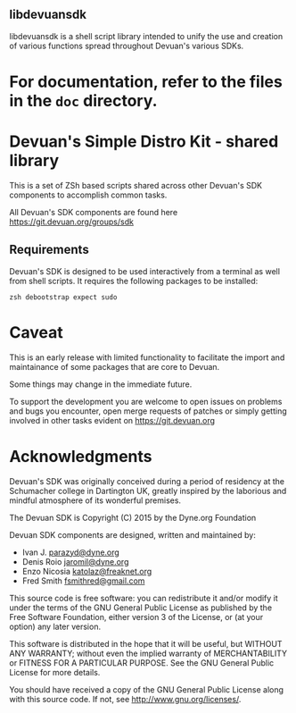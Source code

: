 libdevuansdk
------------

libdevuansdk is a shell script library intended to unify the use and creation of
various functions spread throughout Devuan's various SDKs.

For documentation, refer to the files in the `doc` directory.
=======
# Devuan's Simple Distro Kit - shared library

This is a set of ZSh based scripts shared across other Devuan's SDK components to accomplish common tasks.

All Devuan's SDK components are found here https://git.devuan.org/groups/sdk

## Requirements

Devuan's SDK is designed to be used interactively from a terminal as well
from shell scripts. It requires the following packages to be installed:

```
zsh debootstrap expect sudo
```

# Caveat

This is an early release with limited functionality to facilitate the
import and maintainance of some packages that are core to Devuan.

Some things may change in the immediate future.

To support the development you are welcome to open issues on problems
and bugs you encounter, open merge requests of patches or simply
getting involved in other tasks evident on https://git.devuan.org


# Acknowledgments

Devuan's SDK was originally conceived during a period of residency at
the Schumacher college in Dartington UK, greatly inspired by the
laborious and mindful atmosphere of its wonderful premises.

The Devuan SDK is Copyright (C) 2015 by the Dyne.org Foundation

Devuan SDK components are designed, written and maintained by:
- Ivan J. <parazyd@dyne.org>
- Denis Roio <jaromil@dyne.org>
- Enzo Nicosia <katolaz@freaknet.org>
- Fred Smith <fsmithred@gmail.com>

This source code is free software: you can redistribute it and/or modify
it under the terms of the GNU General Public License as published by
the Free Software Foundation, either version 3 of the License, or
(at your option) any later version.

This software is distributed in the hope that it will be useful,
but WITHOUT ANY WARRANTY; without even the implied warranty of
MERCHANTABILITY or FITNESS FOR A PARTICULAR PURPOSE.  See the
GNU General Public License for more details.

You should have received a copy of the GNU General Public License
along with this source code. If not, see <http://www.gnu.org/licenses/>.

